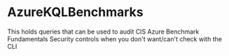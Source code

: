 # AzureKQLBenchmarks
This holds queries that can be used to audit CIS Azure Benchmark Fundamentals Security controls when you don't want/can't check with the CLI
